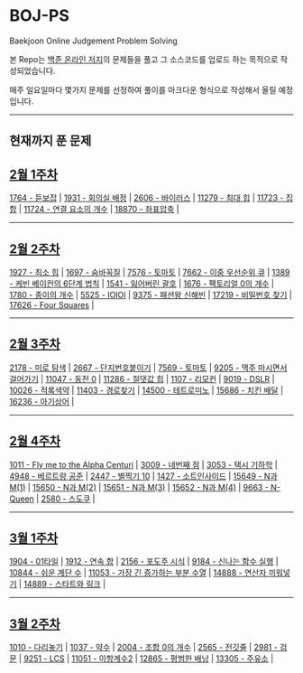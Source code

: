 # BOJ-PS
Baekjoon Online Judgement Problem Solving

본 Repo는 [백준 온라인 저지](https://acmcicpc.net, "Baekjoon Online Judge로 이동")의 문제들을 풀고 그 소스코드를 업로드 하는 목적으로 작성되었습니다.

매주 일요일마다 몇가지 문제를 선정하여 풀이를 마크다운 형식으로 작성해서 올릴 예정입니다.

---
## 현재까지 푼 문제

## [2월 1주차](https://github.com/Junhyung-Choi/BOJ-PS/blob/master/Feb/week_1/Feb1.md "2월 1주차")

[1764 - 듣보잡](https://github.com/Junhyung-Choi/BOJ-PS/blob/master/Feb/week_1/1764.py "1764 - 듣보잡") | 
[1931 - 회의실 배정](https://github.com/Junhyung-Choi/BOJ-PS/blob/master/Feb/week_1/1931.py "1931 - 회의실 배정") | 
[2606 - 바이러스](https://github.com/Junhyung-Choi/BOJ-PS/blob/master/Feb/week_1/2606.py "2606 - 바이러스") | 
[11279 - 최대 힙](https://github.com/Junhyung-Choi/BOJ-PS/blob/master/Feb/week_1/11279.py "11279 - 최대 힙") | 
[11723 - 집합](https://github.com/Junhyung-Choi/BOJ-PS/blob/master/Feb/week_1/11723.py "11723 - 집합") | 
[11724 - 연결 요소의 개수](https://github.com/Junhyung-Choi/BOJ-PS/blob/master/Feb/week_1/11724.py "11724 - 연결 요소의 개수") | 
[18870 - 좌표압축](https://github.com/Junhyung-Choi/BOJ-PS/blob/master/Feb/week_1/18870.py "18870 - 좌표압축") | 

---
## [2월 2주차](https://github.com/Junhyung-Choi/BOJ-PS/blob/master/Feb/week_2/Feb2.md "2월 2주차")

[1927 - 최소 힙](https://github.com/Junhyung-Choi/BOJ-PS/blob/master/Feb/week_2/1927.py "1927 - 최소 힙") | 
[1697 - 숨바꼭질](https://github.com/Junhyung-Choi/BOJ-PS/blob/master/Feb/week_2/1697.py "1697 - 숨바꼭질") | 
[7576 - 토마토](https://github.com/Junhyung-Choi/BOJ-PS/blob/master/Feb/week_2/7576.py "7576 - 토마토") | 
[7662 - 이중 우선순위 큐](https://github.com/Junhyung-Choi/BOJ-PS/blob/master/Feb/week_2/7662.py "7662 - 이중 우선순위 큐") | 
[1389 - 케빈 베이컨의 6단계 법칙](https://github.com/Junhyung-Choi/BOJ-PS/blob/master/Feb/week_2/1389.py "1389 - 케빈 베이컨의 6단계 법칙") | 
[1541 - 잃어버린 괄호](https://github.com/Junhyung-Choi/BOJ-PS/blob/master/Feb/week_2/1541.py "1541 - 잃어버린 괄호") | 
[1676 - 팩토리얼 0의 개수](https://github.com/Junhyung-Choi/BOJ-PS/blob/master/Feb/week_2/1676.py "1676 - 팩토리얼 0의 개수") | 
[1780 - 종이의 개수](https://github.com/Junhyung-Choi/BOJ-PS/blob/master/Feb/week_2/1780.py "1780 - 종이의 개수") | 
[5525 - IOIOI](https://github.com/Junhyung-Choi/BOJ-PS/blob/master/Feb/week_2/5525.py "5525 - IOIOI") | 
[9375 - 패션왕 신해빈](https://github.com/Junhyung-Choi/BOJ-PS/blob/master/Feb/week_2/9375.py "9375 - 패션왕 신해빈") | 
[17219 - 비밀번호 찾기](https://github.com/Junhyung-Choi/BOJ-PS/blob/master/Feb/week_2/17219.py "17219 - 비밀번호 찾기") | 
[17626 - Four Squares](https://github.com/Junhyung-Choi/BOJ-PS/blob/master/Feb/week_2/17626.py "17626 - Four Squares") |

---
## [2월 3주차](https://github.com/Junhyung-Choi/BOJ-PS/blob/master/Feb/week_3/Feb3.md "2월 3주차")

[2178 - 미로 탐색](https://github.com/Junhyung-Choi/BOJ-PS/blob/master/Feb/week_3/2178.py "2178 - 미로 탐색") | 
[2667 - 단지번호붙이기](https://github.com/Junhyung-Choi/BOJ-PS/blob/master/Feb/week_3/2667.py "2667 - 단지번호붙이기") | 
[7569 - 토마토](https://github.com/Junhyung-Choi/BOJ-PS/blob/master/Feb/week_3/7569.py "7569 - 토마토") | 
[9205 - 맥주 마시면서 걸어가기](https://github.com/Junhyung-Choi/BOJ-PS/blob/master/Feb/week_3/9205.py "9205 - 맥주 마시면서 걸어가기") | 
[11047 - 동전 0](https://github.com/Junhyung-Choi/BOJ-PS/blob/master/Feb/week_3/11047.py "11047 - 동전 0") | 
[11286 - 절댓값 힙](https://github.com/Junhyung-Choi/BOJ-PS/blob/master/Feb/week_3/11286.py "11286 - 절댓값 힙") | 
[1107 - 리모컨](https://github.com/Junhyung-Choi/BOJ-PS/blob/master/Feb/week_3/1107.py "1107 - 리모컨") | 
[9019 - DSLR](https://github.com/Junhyung-Choi/BOJ-PS/blob/master/Feb/week_3/9019.py "9019 - DSLR") | 
[10026 - 적록색약](https://github.com/Junhyung-Choi/BOJ-PS/blob/master/Feb/week_3/10026.py "100`26 - 적록색약") | 
[11403 - 경로찾기](https://github.com/Junhyung-Choi/BOJ-PS/blob/master/Feb/week_3/11403.py "11403 - 경로찾기") | 
[14500 - 테트로미노](https://github.com/Junhyung-Choi/BOJ-PS/blob/master/Feb/week_3/14500.py "14500 - 테트로미노") | 
[15686 - 치킨 배달](https://github.com/Junhyung-Choi/BOJ-PS/blob/master/Feb/week_3/15686.py "15686 - 치킨 배달") | 
[16236 - 아기상어](https://github.com/Junhyung-Choi/BOJ-PS/blob/master/Feb/week_3/16236.py "16236 - 아기상어") | 

---
## [2월 4주차](https://github.com/Junhyung-Choi/BOJ-PS/blob/master/Feb/week_4/Feb4.md "2월 4주차")

[1011 - Fly me to the Alpha Centuri](https://github.com/Junhyung-Choi/BOJ-PS/blob/master/Feb/week_4/1011.py "1011 - Fly me to the Alpha Centuri") | 
[3009 - 네번째 점](https://github.com/Junhyung-Choi/BOJ-PS/blob/master/Feb/week_4/3009.py "3009 - 네번째 점") | 
[3053 - 택시 기하학](https://github.com/Junhyung-Choi/BOJ-PS/blob/master/Feb/week_4/3053.py "3053 - 택시 기하학") | 
[4948 - 베르트랑 공준](https://github.com/Junhyung-Choi/BOJ-PS/blob/master/Feb/week_4/4948.py "4948 - 베르트랑 공준") | 
[2447 - 별찍기 10](https://github.com/Junhyung-Choi/BOJ-PS/blob/master/Feb/week_4/2447.py "2447 - 별찍기 10") | 
[1427 - 소트인사이드](https://github.com/Junhyung-Choi/BOJ-PS/blob/master/Feb/week_4/1427.py "1427 - 소트인사이드") | 
[15649 - N과 M(1)](https://github.com/Junhyung-Choi/BOJ-PS/blob/master/Feb/week_4/15649.py "15649 - N과 M(1)") | 
[15650 - N과 M(2)](https://github.com/Junhyung-Choi/BOJ-PS/blob/master/Feb/week_4/15650.py "15650 - N과 M(2)") | 
[15651 - N과 M(3)](https://github.com/Junhyung-Choi/BOJ-PS/blob/master/Feb/week_4/15651.py "15651 - N과 M(3)") | 
[15652 - N과 M(4)](https://github.com/Junhyung-Choi/BOJ-PS/blob/master/Feb/week_4/15652.py "15652 - N과 M(4)") | 
[9663 - N-Queen](https://github.com/Junhyung-Choi/BOJ-PS/blob/master/Feb/week_4/9663.py "9663 - N-Queen") | 
[2580 - 스도쿠](https://github.com/Junhyung-Choi/BOJ-PS/blob/master/Feb/week_4/2580.py "2580 - 스도쿠") | 

---
## [3월 1주차](https://github.com/Junhyung-Choi/BOJ-PS/blob/master/Mar/week_1/Mar1.md "3월 1주차")

[1904 - 01타일](https://github.com/Junhyung-Choi/BOJ-PS/blob/master/Mar/week_1/1904.py "1904 - 01타일") | 
[1912 - 연속 합](https://github.com/Junhyung-Choi/BOJ-PS/blob/master/Mar/week_1/1912.py "1912 - 연속 합") | 
[2156 - 포도주 시식](https://github.com/Junhyung-Choi/BOJ-PS/blob/master/Mar/week_1/2156.py "2156 - 포도주 시식") | 
[9184 - 신나는 함수 실행](https://github.com/Junhyung-Choi/BOJ-PS/blob/master/Mar/week_1/9184.py "9184 - 신나는 함수 실행") | 
[10844 - 쉬운 계단 수](https://github.com/Junhyung-Choi/BOJ-PS/blob/master/Mar/week_1/10844.py "10844 - 쉬운 계단 수") | 
[11053 - 가장 긴 증가하는 부분 수열](https://github.com/Junhyung-Choi/BOJ-PS/blob/master/Mar/week_1/11053.py "11053 - 가장 긴 증가하는 부분 수열") | 
[14888 - 연산자 끼워넣기](https://github.com/Junhyung-Choi/BOJ-PS/blob/master/Mar/week_1/14888.py "14888 - 연산자 끼워넣기") | 
[14889 - 스타트와 링크](https://github.com/Junhyung-Choi/BOJ-PS/blob/master/Mar/week_1/14889.py "14889 - 스타트와 링크") | 

---
## [3월 2주차](https://github.com/Junhyung-Choi/BOJ-PS/blob/master/Mar/week_2/Mar2.md "3월 2주차")

[1010 - 다리놓기](https://github.com/Junhyung-Choi/BOJ-PS/blob/master/Mar/week_2/1010.py "1010 - 다리놓기") | 
[1037 - 약수](https://github.com/Junhyung-Choi/BOJ-PS/blob/master/Mar/week_2/1037.py "1037 - 약수") | 
[2004 - 조합 0의 개수](https://github.com/Junhyung-Choi/BOJ-PS/blob/master/Mar/week_2/2004.py "2004 - 조합 0의 개수") | 
[2565 - 전깃줄](https://github.com/Junhyung-Choi/BOJ-PS/blob/master/Mar/week_2/2565.py "2565 - 전깃줄") | 
[2981 - 검문](https://github.com/Junhyung-Choi/BOJ-PS/blob/master/Mar/week_2/2981.py "2981 - 검문") | 
[9251 - LCS](https://github.com/Junhyung-Choi/BOJ-PS/blob/master/Mar/week_2/9251.py "9251 - LCS") | 
[11051 - 이항계수2](https://github.com/Junhyung-Choi/BOJ-PS/blob/master/Mar/week_2/11051.py "11051 - 이항계수2") | 
[12865 - 평범한 배낭](https://github.com/Junhyung-Choi/BOJ-PS/blob/master/Mar/week_2/12865.py "12865 - 평범한 배낭") | 
[13305 - 주유소](https://github.com/Junhyung-Choi/BOJ-PS/blob/master/Mar/week_2/13305.py "13305 - 주유소") | 
